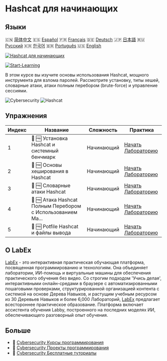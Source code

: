 # Hashcat для начинающих

## Языки

🇨🇳 [简体中文](README_zh.md) 🇪🇸 [Español](README_es.md) 🇫🇷 [Français](README_fr.md) 🇩🇪 [Deutsch](README_de.md) 🇯🇵 [日本語](README_ja.md) 🇷🇺 [Русский](README_ru.md) 🇰🇷 [한국어](README_ko.md) 🇧🇷 [Português](README_pt.md) 🇺🇸 [English](README.md) 

[![Hashcat для начинающих](https://cover-creator.labex.io/hashcat-for-beginners.png?lang=ru)](https://labex.io/ru/courses/hashcat-for-beginners)

[![Start-Learning](https://img.shields.io/badge/Start-Learning-whitesmoke?style=for-the-badge)](https://labex.io/ru/courses/hashcat-for-beginners)

В этом курсе вы изучите основы использования Hashcat, мощного инструмента для взлома паролей. Рассмотрите установку, типы хешей, словарные атаки, атаки полным перебором (brute-force) и управление сессиями.

![Cybersecurity](https://img.shields.io/badge/Cybersecurity-whitesmoke?style=for-the-badge&logo=cybersecurity)
![Hashcat](https://img.shields.io/badge/Hashcat-whitesmoke?style=for-the-badge&logo=hashcat)


## Упражнения

|   Индекс | Название                                                    | Сложность   | Практика                                                                                                                                                      |
|----------|-------------------------------------------------------------|-------------|---------------------------------------------------------------------------------------------------------------------------------------------------------------|
|        1 | 🧩 🆓 Установка Hashcat и системный бенчмарк                | Начинающий  | <a target='_blank' href='https://labex.io/ru/labs/linux-hashcat-installation-and-system-benchmark-632570?course=hashcat-for-beginners'>Начать Лабораторию</a> |
|        2 | 🧩 🆓 Основы хеширования в Hashcat                          | Начинающий  | <a target='_blank' href='https://labex.io/ru/labs/linux-hashcat-hashing-fundamentals-632569?course=hashcat-for-beginners'>Начать Лабораторию</a>              |
|        3 | 🧩 🆓 Словарные атаки Hashcat                               | Начинающий  | <a target='_blank' href='https://labex.io/ru/labs/linux-hashcat-dictionary-attacks-632568?course=hashcat-for-beginners'>Начать Лабораторию</a>                |
|        4 | 🧩 🆓 Атака Hashcat Полным Перебором с Использованием Ма... | Начинающий  | <a target='_blank' href='https://labex.io/ru/labs/linux-hashcat-brute-force-with-mask-attacks-632567?course=hashcat-for-beginners'>Начать Лабораторию</a>     |
|        5 | 🧩 🆓 Potfile Hashcat и файлы вывода                        | Начинающий  | <a target='_blank' href='https://labex.io/ru/labs/linux-hashcat-potfiles-and-output-files-632571?course=hashcat-for-beginners'>Начать Лабораторию</a>         |

## О LabEx

[LabEx](https://labex.io) - это интерактивная практическая обучающая платформа, посвященная программированию и технологиям. Она объединяет лаборатории, ИИ-помощь и виртуальные машины для обеспечения практического обучения без видео. Со строгим подходом 'Учись делая', интерактивными онлайн-средами в браузере с автоматизированными пошаговыми проверками, структурированной организацией контента с системой на основе Дерева Навыков, и растущим учебным ресурсом из 30 Деревьев Навыков и более 6,000 Лабораторий, [LabEx](https://labex.io) предлагает всестороннее практическое образование. Платформа включает ассистента обучения Labby, построенного на последних моделях ИИ, обеспечивающего разговорный опыт обучения.

## Больше

- 🔗 [Cybersecurity Курсы программирования](https://github.com/labex-labs/awesome-programming-courses)
- 🔗 [Cybersecurity Проекты программирования](https://github.com/labex-labs/awesome-programming-projects)
- 🔗 [Cybersecurity Бесплатные туториалы](https://github.com/labex-labs/cybersecurity-free-tutorials)

